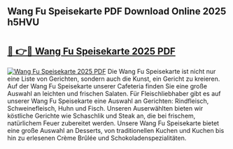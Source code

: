 ## Wang Fu Speisekarte PDF Download Online 2025 h5HVU

# <h2><a href="http://gc6edxf.nevu.top/?p=Wang+Fu+Speisekarte">🔗 👉🔴 Wang Fu Speisekarte 2025 PDF</a></h2>

[![Wang Fu Speisekarte 2025 PDF](https://i.imgur.com/dBaPXMq.png)](http://gc6edxf.nevu.top/?p=Wang+Fu+Speisekarte)
Die Wang Fu Speisekarte ist nicht nur eine Liste von Gerichten, sondern auch die Kunst, ein Gericht zu kreieren. Auf der Wang Fu Speisekarte unserer Cafeteria finden Sie eine große Auswahl an leichten und frischen Salaten. Für Fleischliebhaber gibt es auf unserer Wang Fu Speisekarte eine Auswahl an Gerichten: Rindfleisch, Schweinefleisch, Huhn und Fisch. Unseren Auserwählten bieten wir köstliche Gerichte wie Schaschlik und Steak an, die bei frischem, natürlichem Feuer zubereitet werden. Unsere Wang Fu Speisekarte bietet eine große Auswahl an Desserts, von traditionellen Kuchen und Kuchen bis hin zu erlesenen Crème Brûlée und Schokoladenspezialitäten.
